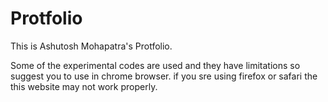 # Protfolio
This is Ashutosh Mohapatra's Protfolio.

Some of the experimental codes are used and they have limitations so suggest you to use in chrome browser.
if you sre using firefox or safari the this website may not work properly.
